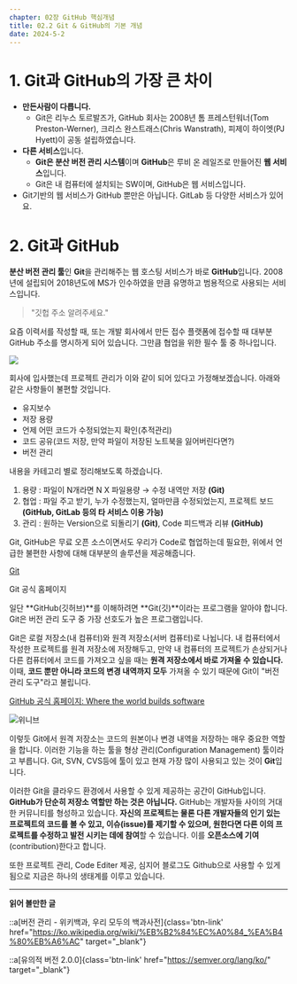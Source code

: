```yaml
---
chapter: 02장 GitHub 핵심개념
title: 02.2 Git & GitHub의 기본 개념
date: 2024-5-2
---
```


# 1. Git과 GitHub의 가장 큰 차이

- **만든사람이 다릅니다.**
  - Git은 리누스 토르발즈가, GitHub 회사는 2008년 톰 프레스턴워너(Tom Preston-Werner), 크리스 완스트래스(Chris Wanstrath), 피제이 하이엣(PJ Hyett)이 공동 설립하였습니다.
- **다른 서비스**입니다.
  - **Git은 분산 버전 관리 시스템**이며 **GitHub**은 루비 온 레일즈로 만들어진 **웹 서비스**입니다.
  - Git은 내 컴퓨터에 설치되는 SW이며, GitHub은 웹 서비스입니다.
- Git기반의 웹 서비스가 GitHub 뿐만은 아닙니다. GitLab 등 다양한 서비스가 있어요.

# 2. Git과 GitHub

**분산 버전 관리 툴**인 **Git**을 관리해주는 웹 호스팅 서비스가 바로 **GitHub**입니다. 2008년에 설립되어 2018년도에 MS가 인수하였을 만큼 유명하고 범용적으로 사용되는 서비스입니다.

> "깃헙 주소 알려주세요."

요즘 이력서를 작성할 때, 또는 개발 회사에서 만든 접수 플랫폼에 접수할 때 대부분 GitHub 주소를 명시하게 되어 있습니다. 그만큼 협업을 위한 필수 툴 중 하나입니다.

![](/images/github/chapter02-2-1.png)

회사에 입사했는데 프로젝트 관리가 이와 같이 되어 있다고 가정해보겠습니다. 아래와 같은 사항들이 불편할 것입니다.

- 유지보수
- 저장 용량
- 언제 어떤 코드가 수정되었는지 확인(추적관리)
- 코드 공유(코드 저장, 만약 파일이 저장된 노트북을 잃어버린다면?)
- 버전 관리

내용을 카테고리 별로 정리해보도록 하겠습니다.

1. 용량 : 파일이 N개라면 N X 파일용량 → 수정 내역만 저장 **(Git)**
2. 협업 : 파일 주고 받기, 누가 수정했는지, 얼마만큼 수정되었는지, 프로젝트 보드 **(GitHub, GitLab 등의 타 서비스 이용 가능)**
3. 관리 : 원하는 Version으로 되돌리기 **(Git)**, Code 피드백과 리뷰 **(GitHub)**

Git, GitHub은 무료 오픈 소스이면서도 우리가 Code로 협업하는데 필요한, 위에서 언급한 불편한 사항에 대해 대부분의 솔루션을 제공해줍니다.

[Git](https://git-scm.com/)

Git 공식 홈페이지

일단 **GitHub(깃허브)**를 이해하려면 **Git(깃)**이라는 프로그램을 알아야 합니다. Git은 버전 관리 도구 중 가장 선호도가 높은 프로그램입니다.

Git은 로컬 저장소(내 컴퓨터)와 원격 저장소(서버 컴퓨터)로 나뉩니다. 내 컴퓨터에서 작성한 프로젝트를 원격 저장소에 저장해두고, 만약 내 컴퓨터의 프로젝트가 손상되거나 다른 컴퓨터에서 코드를 가져오고 싶을 때는 **원격 저장소에서 바로 가져올 수 있습니다.** 이때, **코드 뿐만 아니라 코드의 변경 내역까지 모두** 가져올 수 있기 때문에 Git이 "버전 관리 도구"라고 불립니다.

[GitHub 공식 홈페이지: Where the world builds software](https://github.com/)

![위니브](/images/github/chapter02-2-2.png)

이렇듯 Git에서 원격 저장소는 코드의 원본이나 변경 내역을 저장하는 매우 중요한 역할을 합니다. 이러한 기능을 하는 툴을 형상 관리(Configuration Management) 툴이라고 부릅니다. Git, SVN, CVS등에 툴이 있고 현재 가장 많이 사용되고 있는 것이 **Git**입니다.

이러한 Git을 클라우드 환경에서 사용할 수 있게 제공하는 공간이 GitHub입니다. **GitHub가 단순히 저장소 역할만 하는 것은 아닙니다.** GitHub는 개발자들 사이의 거대한 커뮤니티를 형성하고 있습니다. **자신의 프로젝트는 물론 다른 개발자들의 인기 있는 프로젝트의 코드를 볼 수 있고, 이슈(issue)를 제기할 수 있으며, 원한다면 다른 이의 프로젝트를 수정하고 발전 시키는 데에 참여**할 수 있습니다. 이를 **오픈소스에 기여**(contribution)한다고 합니다.

또한 프로젝트 관리, Code Editer 제공, 심지어 블로그도 Github으로 사용할 수 있게 됨으로 지금은 하나의 생태계를 이루고 있습니다.

---

**읽어 볼만한 글**

::a[버전 관리 - 위키백과, 우리 모두의 백과사전]{class='btn-link' href="https://ko.wikipedia.org/wiki/%EB%B2%84%EC%A0%84_%EA%B4%80%EB%A6%AC" target="\_blank"}

::a[유의적 버전 2.0.0]{class='btn-link' href="https://semver.org/lang/ko/" target="\_blank"}
